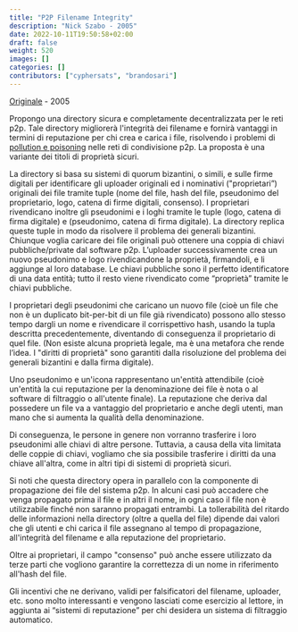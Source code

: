 ```yaml
---
title: "P2P Filename Integrity"
description: "Nick Szabo - 2005"
date: 2022-10-11T19:50:58+02:00
draft: false
weight: 520
images: []
categories: []
contributors: ["cyphersats", "brandosari"]
---
```


[Originale](https://web.archive.org/web/20050328092206/http://szabo.best.vwh.net:80/nameintegrity.html) - 2005
 
Propongo una directory sicura e completamente decentralizzata per le reti p2p. Tale directory migliorerà l'integrità dei filename e fornirà vantaggi in termini di reputazione per chi crea e carica i file, risolvendo i problemi di [pollution e poisoning](https://web.archive.org/web/20050514194302/http://p2pecon.berkeley.edu/pub/CWC-EC05.pdf) nelle reti di condivisione p2p. La proposta è una variante dei titoli di proprietà sicuri.
 
La directory si basa su sistemi di quorum bizantini, o simili, e sulle firme digitali per identificare 
gli uploader originali ed i nominativi ("proprietari”) originali dei file tramite tuple (nome del file, hash del file, pseudonimo del proprietario, logo, catena di firme digitali, consenso). I proprietari rivendicano inoltre gli pseudonimi e i loghi tramite le tuple (logo, catena di firma digitale) e (pseudonimo, catena di firma digitale). La directory replica queste tuple in modo da risolvere il problema dei generali bizantini. Chiunque voglia caricare dei file originali può ottenere una coppia di chiavi pubbliche/private dal software p2p. L’uploader successivamente crea un nuovo pseudonimo e logo rivendicandone la proprietà, firmandoli, e li aggiunge al loro database. Le chiavi pubbliche sono il perfetto identificatore di una data entità; tutto il resto viene rivendicato come “proprietà” tramite le chiavi pubbliche.
 
I proprietari degli pseudonimi che caricano un nuovo file (cioè un file che non è un duplicato bit-per-bit di un file già rivendicato) possono allo stesso tempo dargli un nome e rivendicare il corrispettivo hash, usando la tupla descritta precedentemente, diventando di conseguenza il proprietario di quel file. (Non esiste alcuna proprietà legale, ma è una metafora che rende l’idea. I "diritti di proprietà" sono garantiti dalla risoluzione del problema dei generali bizantini e dalla firma digitale).
 
Uno pseudonimo e un'icona rappresentano un'entità attendibile (cioè un'entità la cui reputazione per la denominazione dei file è nota o al software di filtraggio o all'utente finale). La reputazione che deriva dal possedere un file va a vantaggio del proprietario e anche degli utenti, man mano che si aumenta la qualità della denominazione.
 
Di conseguenza, le persone in genere non vorranno trasferire i loro pseudonimi alle chiavi di altre persone. Tuttavia, a causa della vita limitata delle coppie di chiavi, vogliamo che sia possibile trasferire i diritti da una chiave all'altra, come in altri tipi di sistemi di proprietà sicuri.
 
Si noti che questa directory opera in parallelo con la componente di propagazione dei file del sistema p2p. In alcuni casi può accadere che venga propagato prima il file e in altri il nome, in ogni caso il file non è utilizzabile finché non saranno propagati entrambi. La tollerabilità del ritardo delle informazioni nella directory (oltre a quella del file) dipende dai valori che gli utenti e chi carica il file assegnano al tempo di propagazione, all'integrità del filename e alla reputazione del proprietario.
 
Oltre ai proprietari, il campo "consenso" può anche essere utilizzato da terze parti che vogliono garantire la correttezza di un nome in riferimento all'hash del file.
 
Gli incentivi che ne derivano, validi per falsificatori del filename, uploader, etc. sono molto interessanti e vengono lasciati come esercizio al lettore, in aggiunta ai “sistemi di reputazione” per chi desidera un sistema di filtraggio automatico. 

